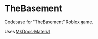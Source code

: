 # TheBasement

Codebase for "TheBasement" Roblox game.

Uses [MkDocs-Material](https://squidfunk.github.io/mkdocs-material/)
